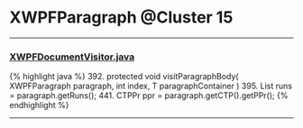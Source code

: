 # XWPFParagraph @Cluster 15

***

### [XWPFDocumentVisitor.java](https://searchcode.com/codesearch/view/96672565/)
{% highlight java %}
392. protected void visitParagraphBody( XWPFParagraph paragraph, int index, T paragraphContainer )
395.     List<XWPFRun> runs = paragraph.getRuns();
441.     CTPPr ppr = paragraph.getCTP().getPPr();
{% endhighlight %}

***

